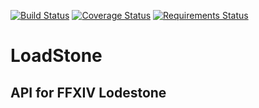 [![Build Status](https://travis-ci.org/Demotivated/loadstone.svg?branch=master)](https://travis-ci.org/Demotivated/loadstone) 
[![Coverage Status](https://coveralls.io/repos/Demotivated/loadstone/badge.svg?branch=master&service=github)](https://coveralls.io/github/Demotivated/loadstone?branch=master)
[![Requirements Status](https://requires.io/github/Demotivated/loadstone/requirements.svg?branch=master)](https://requires.io/github/Demotivated/loadstone/requirements/?branch=master)

# LoadStone

## API for FFXIV Lodestone